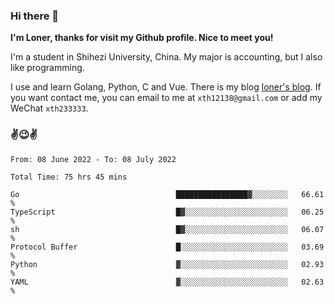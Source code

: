 ### Hi there 👋️

**I'm Loner, thanks for visit my Github profile. Nice to meet you!**

I'm a student in Shihezi University, China. My major is accounting, but I also like programming.

I use and learn Golang, Python, C and Vue. There is my blog [loner's blog](https://www.loner1024.top).  If you want contact me, you can email to me at `xth12138@gmail.com` or add my WeChat `xth233333`.

### ✌️😉✌️

<!--START_SECTION:waka-->

```text
From: 08 June 2022 - To: 08 July 2022

Total Time: 75 hrs 45 mins

Go                                   ████████████████▓░░░░░░░░   66.61 %
TypeScript                           █▓░░░░░░░░░░░░░░░░░░░░░░░   06.25 %
sh                                   █▓░░░░░░░░░░░░░░░░░░░░░░░   06.07 %
Protocol Buffer                      █░░░░░░░░░░░░░░░░░░░░░░░░   03.69 %
Python                               ▓░░░░░░░░░░░░░░░░░░░░░░░░   02.93 %
YAML                                 ▓░░░░░░░░░░░░░░░░░░░░░░░░   02.63 %
```

<!--END_SECTION:waka-->



